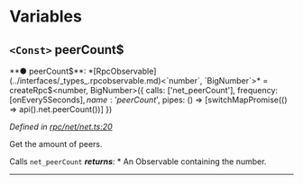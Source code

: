 

# Variables

<a id="peercount_"></a>

## `<Const>` peerCount$

**● peerCount$**: *[RpcObservable](../interfaces/_types_.rpcobservable.md)<`number`, `BigNumber`>* =  createRpc$<number, BigNumber>({
  calls: ['net_peerCount'],
  frequency: [onEvery5Seconds$],
  name: 'peerCount$',
  pipes: () => [switchMapPromise(() => api().net.peerCount())]
})

*Defined in [rpc/net/net.ts:20](https://github.com/paritytech/js-libs/blob/42f0d26/packages/light.js/src/rpc/net/net.ts#L20)*

Get the amount of peers.

Calls `net_peerCount`
*__returns__*: *   An Observable containing the number.

___

